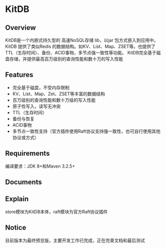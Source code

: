 # KitDB


## Overview

KitDB是一个内嵌式持久型的 高速NoSQL存储 lib，以jar 包方式嵌入到应用中。
KitDB 提供了类似Redis 的数据结构。如KV、List、Map、ZSET等。也提供了TTL（生存时间）、备份、ACID事物，多节点强一致性等功能。
KitDB完全基于磁盘存储，并提供最高百万级别的查询性能和数十万的写入性能

## Features

- 完全基于磁盘，不受内存限制
- KV、List、Map、Zet、ZSET等丰富的数据结构
- 百万级别的查询性能和数十万级的写入性能
- 原子性写入，读写无冲突
- TTL（生存时间）
- 备份与恢复
- ACID事物
- 多节点一致性支持（官方插件使用Raft协议支持强一致性，也可自行使用其他协议或方式）


## Requirements
编译要求：JDK 8+和Maven 3.2.5+

## Documents


## Explain
store模块为KitDB本体，raft模块为官方Raft协议插件


## Notice
目前版本为最终预览版，主要开发工作已完成，正在完善文档和最后测试



